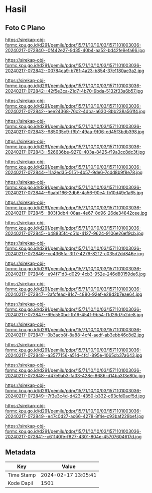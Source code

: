 # Hasil

## Foto C Plano

https://sirekap-obj-formc.kpu.go.id/d291/pemilu/pdpr/15/71/10/10/03/1571101003036-20240217-072840--0f442e27-9d35-40b4-aa52-bd42fe9efa66.jpg

https://sirekap-obj-formc.kpu.go.id/d291/pemilu/pdpr/15/71/10/10/03/1571101003036-20240217-072842--00784ca9-b76f-4a23-b854-37e1180ae3a2.jpg

https://sirekap-obj-formc.kpu.go.id/d291/pemilu/pdpr/15/71/10/10/03/1571101003036-20240217-072842--42f5e3ca-21d7-4b70-9bda-5132f33a6b57.jpg

https://sirekap-obj-formc.kpu.go.id/d291/pemilu/pdpr/15/71/10/10/03/1571101003036-20240217-072842--aee24368-76c2-4dba-a630-8bb238a561f4.jpg

https://sirekap-obj-formc.kpu.go.id/d291/pemilu/pdpr/15/71/10/10/03/1571101003036-20240217-072843--985035c9-f9b1-49aa-9f06-ed45f3bdb398.jpg

https://sirekap-obj-formc.kpu.go.id/d291/pemilu/pdpr/15/71/10/10/03/1571101003036-20240217-072843--526636be-9270-403a-8425-f19a3cc8dc3f.jpg

https://sirekap-obj-formc.kpu.go.id/d291/pemilu/pdpr/15/71/10/10/03/1571101003036-20240217-072844--11a2ed35-5151-4b57-9de6-7cdd8b9f8e78.jpg

https://sirekap-obj-formc.kpu.go.id/d291/pemilu/pdpr/15/71/10/10/03/1571101003036-20240217-072844--9aabf166-2db6-4a56-90e4-fb10d49e1a65.jpg

https://sirekap-obj-formc.kpu.go.id/d291/pemilu/pdpr/15/71/10/10/03/1571101003036-20240217-072845--803f3db4-08aa-4e67-8d96-26de34842cee.jpg

https://sirekap-obj-formc.kpu.go.id/d291/pemilu/pdpr/15/71/10/10/03/1571101003036-20240217-072845--b48835f4-c51d-4127-9624-9106e26ef9cb.jpg

https://sirekap-obj-formc.kpu.go.id/d291/pemilu/pdpr/15/71/10/10/03/1571101003036-20240217-072846--cc4365fa-3ff7-4276-8212-c035d2dd846e.jpg

https://sirekap-obj-formc.kpu.go.id/d291/pemilu/pdpr/15/71/10/10/03/1571101003036-20240217-072846--e94f71d3-d029-4cb3-952e-246d80159de6.jpg

https://sirekap-obj-formc.kpu.go.id/d291/pemilu/pdpr/15/71/10/10/03/1571101003036-20240217-072847--2afcfead-81c7-4880-92ef-e28d2b7eae64.jpg

https://sirekap-obj-formc.kpu.go.id/d291/pemilu/pdpr/15/71/10/10/03/1571101003036-20240217-072847--69c550bd-fb16-454f-9b54-f1d26d7b2de8.jpg

https://sirekap-obj-formc.kpu.go.id/d291/pemilu/pdpr/15/71/10/10/03/1571101003036-20240217-072847--0b3acb8f-8a88-4cf4-aedf-ab3ebb46c8d2.jpg

https://sirekap-obj-formc.kpu.go.id/d291/pemilu/pdpr/15/71/10/10/03/1571101003036-20240217-072848--a3577156-a51d-4fc1-895e-1065cb37a643.jpg

https://sirekap-obj-formc.kpu.go.id/d291/pemilu/pdpr/15/71/10/10/03/1571101003036-20240217-072848--d47e9ab3-fa33-428e-8686-d14ba3f3e80c.jpg

https://sirekap-obj-formc.kpu.go.id/d291/pemilu/pdpr/15/71/10/10/03/1571101003036-20240217-072849--7f3e3c4d-d423-4350-b332-c63cfd0acf5d.jpg

https://sirekap-obj-formc.kpu.go.id/d291/pemilu/pdpr/15/71/10/10/03/1571101003036-20240217-072849--e47c0d27-ac66-4278-8f4e-c93baf229bef.jpg

https://sirekap-obj-formc.kpu.go.id/d291/pemilu/pdpr/15/71/10/10/03/1571101003036-20240217-072841--c61140fe-f827-4301-804e-45707604617d.jpg


## Metadata

| Key        | Value               |
| ---------- | ------------------- |
| Time Stamp | 2024-02-17 13:05:41 |
| Kode Dapil | 1501                |



